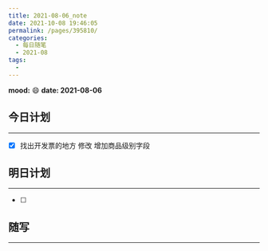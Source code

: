 ```yaml
---
title: 2021-08-06_note
date: 2021-10-08 19:46:05
permalink: /pages/395810/
categories:
  - 每日随笔
  - 2021-08
tags:
  - 
---
```

**mood:** :smile:  																		**date: 2021-08-06**  
## 今日计划  
------
- [x]  找出开发票的地方 修改 增加商品级别字段
## 明日计划  
------
- [ ]  
## 随写 
------
